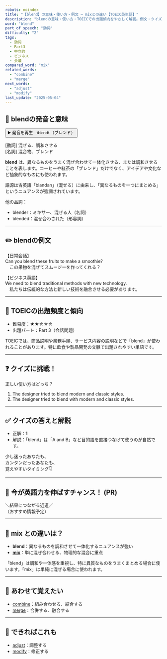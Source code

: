 ```yaml
---
robots: noindex
title: "【blend】の意味・使い方・例文 ― mixとの違い【TOEIC英単語】"
description: "blendの意味・使い方・TOEICでの出題傾向をやさしく解説。例文・クイズ付きでmixとの違いもわかりやすく学べます。"
word: "blend"
part_of_speech: "動詞"
difficulty: "2"
tags:
  - 動詞
  - Part3
  - 中立的
  - ビジネス
  - 会議
compared_word: "mix"
related_words:
  - "combine"
  - "merge"
next_words:
  - "adjust"
  - "modify"
last_update: "2025-05-04"
---
```


## 🔰 blendの発音と意味

<button class="play-audio" onclick="playTTS('blend')">
  <span class="play-audio-main">
    ▶️ 発音を再生　/blɛnd/
  </span>
  <span class="play-audio-sub">
    （ブレンド）
  </span>
</button>

[動詞] 混ぜる、調和させる  
[名詞] 混合物、ブレンド

**blend** は、異なるものをうまく混ぜ合わせて一体化させる、または調和させることを表します。コーヒーや紅茶の「ブレンド」だけでなく、アイデアや文化など抽象的なものにも使われます。

語源は古英語「blandan」（混ぜる）に由来し、「異なるものを一つにまとめる」というニュアンスが強調されています。

他の品詞：  
- blender：ミキサー、混ぜる人（名詞）
- blended：混ぜ合わされた（形容詞）

---

## ✏️ blendの例文

【日常会話】  
Can you blend these fruits to make a smoothie?  
　この果物を混ぜてスムージーを作ってくれる？

【ビジネス英語】  
We need to blend traditional methods with new technology.  
　私たちは伝統的な方法と新しい技術を融合させる必要があります。

---

## 🎯 TOEICの出題頻度と傾向

- 難易度：★★☆☆☆
- 出題パート：Part 3（会話問題）

TOEICでは、商品説明や業務手順、サービス内容の説明などで「blend」が使われることがあります。特に飲食や製品開発の文脈で出題されやすい単語です。

---

## ❓ クイズに挑戦！

正しい使い方はどっち？

1. The designer tried to blend modern and classic styles.  
2. The designer tried to blend with modern and classic styles.

---

## ✅ クイズの答えと解説

- 正解：**1**
- 解説：「blend」は「A and B」など目的語を直接つなげて使うのが自然です。

少し迷ったあなたも、  
カンタンだったあなたも、  
覚えやすいタイミング👇️

---

## 🚀 今が英語力を伸ばすチャンス！ (PR)

<div class="info-center">
＼結果につながる近道／<br>  
（おすすめ情報予定）
</div>

---

## 🤔  mix との違いは？

- **blend**：異なるものを調和させて一体化するニュアンスが強い
- **[mix](/word/mix/)**：単に混ぜ合わせる、物理的な混合に重点

「blend」は調和や一体感を重視し、特に異質なものをうまくまとめる場合に使います。「mix」は単純に混ぜる場合に使われます。

---

## 🧩 あわせて覚えたい

- [combine](/word/combine/)：組み合わせる、結合する
- [merge](/word/merge/)：合併する、融合する

---

## 📖 できればこれも

- [adjust](/word/adjust/)：調整する
- [modify](/word/modify/)：修正する

<!-- cvid: aid31_bid32 -->
